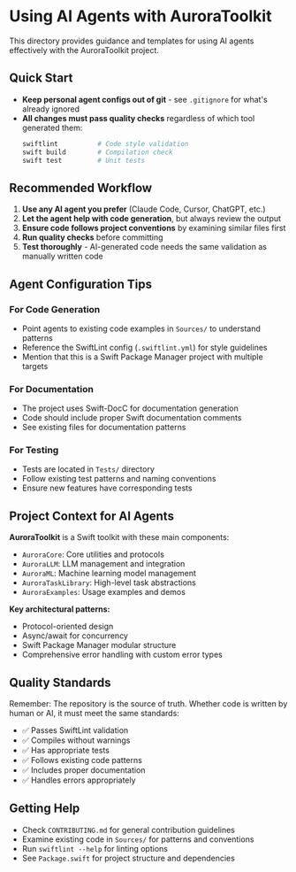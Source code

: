 # Using AI Agents with AuroraToolkit

This directory provides guidance and templates for using AI agents effectively with the AuroraToolkit project.

## Quick Start

- **Keep personal agent configs out of git** - see `.gitignore` for what's already ignored
- **All changes must pass quality checks** regardless of which tool generated them:
  ```bash
  swiftlint          # Code style validation
  swift build        # Compilation check
  swift test         # Unit tests
  ```

## Recommended Workflow

1. **Use any AI agent you prefer** (Claude Code, Cursor, ChatGPT, etc.)
2. **Let the agent help with code generation**, but always review the output
3. **Ensure code follows project conventions** by examining similar files first
4. **Run quality checks** before committing
5. **Test thoroughly** - AI-generated code needs the same validation as manually written code

## Agent Configuration Tips

### For Code Generation
- Point agents to existing code examples in `Sources/` to understand patterns
- Reference the SwiftLint config (`.swiftlint.yml`) for style guidelines
- Mention that this is a Swift Package Manager project with multiple targets

### For Documentation
- The project uses Swift-DocC for documentation generation
- Code should include proper Swift documentation comments
- See existing files for documentation patterns

### For Testing
- Tests are located in `Tests/` directory
- Follow existing test patterns and naming conventions
- Ensure new features have corresponding tests

## Project Context for AI Agents

**AuroraToolkit** is a Swift toolkit with these main components:
- `AuroraCore`: Core utilities and protocols
- `AuroraLLM`: LLM management and integration
- `AuroraML`: Machine learning model management  
- `AuroraTaskLibrary`: High-level task abstractions
- `AuroraExamples`: Usage examples and demos

**Key architectural patterns:**
- Protocol-oriented design
- Async/await for concurrency
- Swift Package Manager modular structure
- Comprehensive error handling with custom error types

## Quality Standards

Remember: The repository is the source of truth. Whether code is written by human or AI, it must meet the same standards:

- ✅ Passes SwiftLint validation
- ✅ Compiles without warnings
- ✅ Has appropriate tests
- ✅ Follows existing code patterns
- ✅ Includes proper documentation
- ✅ Handles errors appropriately

## Getting Help

- Check `CONTRIBUTING.md` for general contribution guidelines
- Examine existing code in `Sources/` for patterns and conventions
- Run `swiftlint --help` for linting options
- See `Package.swift` for project structure and dependencies